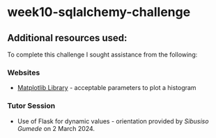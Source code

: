 # week10-sqlalchemy-challenge

## Additional resources used:

To complete this challenge I sought assistance from the following:

### Websites

- [Matplotlib Library](https://matplotlib.org/stable/api/_as_gen/matplotlib.pyplot.hist.html) - acceptable parameters to plot a histogram

### Tutor Session

- Use of Flask for dynamic values - orientation provided by _Sibusiso Gumede_ on 2 March 2024.
